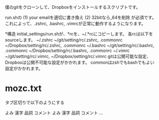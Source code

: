 僕のgitをクローンして、Dropboxをインストールするスクリプトです。

run.shの
(1) your emailを適切に書き換え
(2) 32bitなら_64を削除
が必須です。
これによって、.zshrc, .bashrc, .vimrcが正常に動作するようになります。

*構造
initial_settings/run.shが、*rcを、~/.*rcにコピーします。
各rcは以下をsourceします。
~/.zshrc    ~/git/setting/rc/.zshrc, .commonrc  ~/Dropbox/setting/rc/.zshrc, .commonrc
~/.bashrc   ~/git/setting/rc/.bashrc, .commonrc ~/Dropbox/setting/rc/.bashrc, .commonrc
~/.vimrc    ~/git/setting/rc/.vimrc,            ~/Dropbox/setting/rc/.vimrc
gitは公開可能な設定、Dropboxは公開不可能な設定がかかれます。
commonはzshでもbashでもよい設定がかかれます。



# mozc.txt
タブ区切りで以下のようにする

よみ    漢字    品詞    コメント
よみ    漢字    品詞    コメント
...
